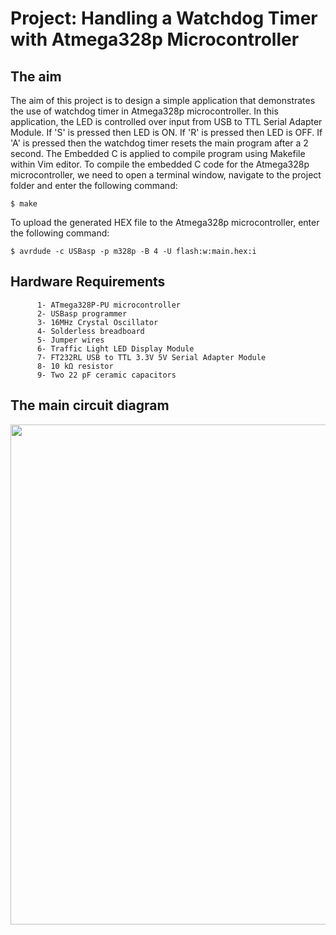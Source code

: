 # Project: Handling a Watchdog Timer with Atmega328p Microcontroller

## The aim
The aim of this project is to design a simple application that demonstrates the use of watchdog timer in Atmega328p microcontroller. In this application, the LED is controlled over input from USB to TTL Serial Adapter Module. If 'S' is pressed then LED is ON. If 'R' is pressed then LED is OFF. If 'A' is pressed then the watchdog timer resets the main program after a 2 second. The Embedded C is applied to compile program using Makefile within Vim editor. 
To compile the embedded C code for the Atmega328p microcontroller, we need to open a terminal window, navigate to the project folder and enter the following command:
```
$ make
```
To upload the generated HEX file to the Atmega328p microcontroller, enter the following command:
```
$ avrdude -c USBasp -p m328p -B 4 -U flash:w:main.hex:i
```

## Hardware Requirements
```
      1- ATmega328P-PU microcontroller
      2- USBasp programmer
      3- 16MHz Crystal Oscillator
      4- Solderless breadboard
      5- Jumper wires
      6- Traffic Light LED Display Module
      7- FT232RL USB to TTL 3.3V 5V Serial Adapter Module
      8- 10 kΩ resistor
      9- Two 22 pF ceramic capacitors
```

## The main circuit diagram
<img src="https://github.com/user-attachments/assets/096e833e-1f70-4501-b106-f18ec2d3fe26" width="800">
